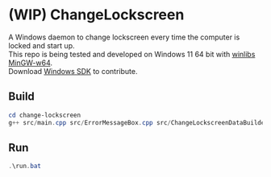 # (WIP) ChangeLockscreen

A Windows daemon to change lockscreen every time the computer is locked and start up.  
This repo is being tested and developed on Windows 11 64 bit with [winlibs MinGW-w64](https://github.com/brechtsanders/winlibs_mingw).  
Download [Windows SDK](https://developer.microsoft.com/en-us/windows/downloads/windows-sdk/) to contribute.  

## Build

```powershell
cd change-lockscreen
g++ src/main.cpp src/ErrorMessageBox.cpp src/ChangeLockscreenDataBuilder.cpp -o out/main.exe --std=c++23 -lwtsapi32 -municode -mwindows
```

## Run
```powershell
.\run.bat
```
